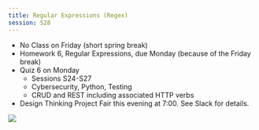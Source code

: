 ```yaml
---
title: Regular Expressions (Regex)
session: S28
---
```


* No Class on Friday (short spring break)
* Homework 6, Regular Expressions, due Monday (because of the Friday break)
* Quiz 6 on Monday
    * Sessions S24-S27
    * Cybersecurity, Python, Testing
    * CRUD and REST including associated HTTP verbs
* Design Thinking Project Fair this evening at 7:00. See Slack for details.

<img src="https://imgs.xkcd.com/comics/regular_expressions.png" />